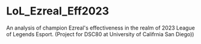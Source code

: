 # LoL_Ezreal_Eff2023
An analysis of champion Ezreal's effectiveness in the realm of 2023 League of Legends Esport. (Project for DSC80 at University of Califrnia San Diego))
